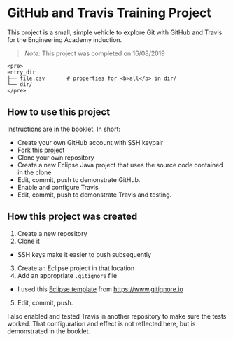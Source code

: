 # GitHub and Travis Training Project

This project is a small, simple vehicle to explore Git with GitHub and Travis for the Engineering Academy induction.

> *Note:* This project was completed on 16/08/2019

```
<pre>
entry_dir 
├── file.csv       # properties for <b>all</b> in dir/ 
└── dir/
</pre>
```

## How to use this project

Instructions are in the booklet. In short:

* Create your own GitHub account with SSH keypair
* Fork this project
* Clone your own repository
* Create a new Eclipse Java project that uses the source code contained in the clone
* Edit, commit, push to demonstrate GitHub.
* Enable and configure Travis
* Edit, commit, push to demonstrate Travis and testing.

## How this project was created

1. Create a new repository
2. Clone it
  * SSH keys make it easier to push subsequently
3. Create an Eclipse project in that location
4. Add an appropriate `.gitignore` file
  * I used this [Eclipse template](https://www.gitignore.io/api/eclipse) from https://www.gitignore.io
5. Edit, commit, push.

I also enabled and tested Travis in another repository to make sure the tests worked. That configuration and effect is not reflected here, but is demonstrated in the booklet.
